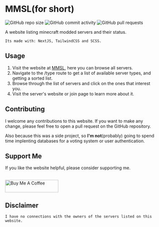 # MMSL(for short)

![GitHub repo size](https://img.shields.io/github/repo-size/aryxst/minecraft-modded-servers)
![GitHub commit activity](https://img.shields.io/github/commit-activity/m/Aryxst/minecraft-modded-servers)
![GitHub pull requests](https://img.shields.io/github/issues-pr/Aryxst/minecraft-modded-servers)

A website listing minecraft modded servers and their status.

    Its made with: NextJS, TailwindCSS and SCSS.

## Usage

1. Visit the website at [MMSL](https://minecraftmoddedservers.vercel.app), here you can browse all servers.
2. Navigate to the /type route to get a list of available server types, and getting a sorted list.
3. Browse through the list of servers and click on the ones that interest you.
4. Visit the server's website or join page to learn more about it.

## Contributing

I welcome any contributions to this website. If you want to make any change, please feel free to open a pull request on the GitHub repository.

Also because this was a side project, so **I'm not**(probably) going to spend time implenting databases for a voting system or user authentication.

## Support Me

<p>If you like the website helpful, please consider supporting me.</p>
<br/>
<a href="https://www.buymeacoffee.com/aryxst" target="_blank"><img src="https://cdn.buymeacoffee.com/buttons/default-orange.png" alt="Buy Me A Coffee" height="41" width="174"></a>

## Disclaimer

    I have no connections with the owners of the servers listed on this website.
